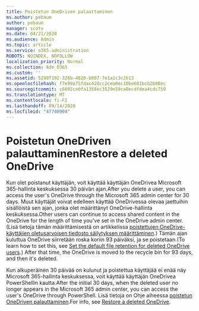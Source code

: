 ```yaml
---
title: Poistetun OneDriven palauttaminen
ms.author: pebaum
author: pebaum
manager: scotv
ms.date: 04/21/2020
ms.audience: Admin
ms.topic: article
ms.service: o365-administration
ROBOTS: NOINDEX, NOFOLLOW
localization_priority: Normal
ms.collection: Adm_O365
ms.custom: ''
ms.assetid: 5298f192-326b-4820-b007-7e1a1c3c2b13
ms.openlocfilehash: f7e99a75fdac420cc2cea0ec10be681bcb2b98ec
ms.sourcegitcommit: c6692ce0fa1358ec3529e59ca0ecdfdea4cdc759
ms.translationtype: MT
ms.contentlocale: fi-FI
ms.lasthandoff: 09/14/2020
ms.locfileid: "47740904"
---
```

# <a name="restore-a-deleted-onedrive"></a><span data-ttu-id="3db71-102">Poistetun OneDriven palauttaminen</span><span class="sxs-lookup"><span data-stu-id="3db71-102">Restore a deleted OneDrive</span></span>

<span data-ttu-id="3db71-103">Kun olet poistanut käyttäjän, voit käyttää käyttäjän OneDrivea Microsoft 365-hallinta keskuksessa 30 päivän ajan.</span><span class="sxs-lookup"><span data-stu-id="3db71-103">After you delete a user, you can access the user's OneDrive through the Microsoft 365 admin center for 30 days.</span></span> <span data-ttu-id="3db71-104">Muut käyttäjät voivat edelleen käyttää OneDrivessa olevaa jaettuihin sisällöistä sen ajan, jonka olet määrittänyt OneDrive-hallinta keskuksessa.</span><span class="sxs-lookup"><span data-stu-id="3db71-104">Other users can continue to access shared content in the OneDrive for the length of time you've set in the OneDrive admin center.</span></span> <span data-ttu-id="3db71-105">(Lisä tietoja tämän määrittämisestä on artikkelissa [poistettujen OneDrive-käyttäjien oletusarvoisen tiedosto säilytyksen määrittäminen](https://go.microsoft.com/fwlink/?linkid=874267).) Tämän ajan kuluttua OneDrive siirretään roska koriin 93 päiväksi, ja se poistetaan.</span><span class="sxs-lookup"><span data-stu-id="3db71-105">(To learn how to set this, see [Set the default file retention for deleted OneDrive users](https://go.microsoft.com/fwlink/?linkid=874267).) After that time, the OneDrive is moved to the recycle bin for 93 days, and then it's deleted.</span></span>
  
<span data-ttu-id="3db71-106">Kun alkuperäinen 30 päivää on kulunut ja poistettua käyttäjää ei enää näy Microsoft 365-hallinta keskuksessa, voit käyttää käyttäjän OneDrivea PowerShellin kautta.</span><span class="sxs-lookup"><span data-stu-id="3db71-106">After the initial 30 days, when the deleted user no longer appears in the Microsoft 365 admin center, you can access the user's OneDrive through PowerShell.</span></span> <span data-ttu-id="3db71-107">Lisä tietoja on Ohje aiheessa [poistetun OneDriven palauttaminen](https://go.microsoft.com/fwlink/?linkid=874269).</span><span class="sxs-lookup"><span data-stu-id="3db71-107">For info, see [Restore a deleted OneDrive](https://go.microsoft.com/fwlink/?linkid=874269).</span></span>
  

